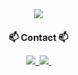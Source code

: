 <!-- 1. Initial screen -->
<div align="center">
  <img src="https://github.com/hab1nSong/hab1nSong/assets/93114062/6681f36e-881e-4119-a2f9-1f6294057df2"/>
</div>

<h3 align="center">📫 Contact 📫</h3>
<div align="center">
  <a href="https://ssongforyou.tistory.com">
    <img src="https://github-readme-tistory-card.vercel.app/api/badge" />&nbsp
  </a>
  <a href="mailto:gkqls0835@gmail.com">
    <img
      src="https://img.shields.io/badge/gkqls0835@gmail.com-D14836?style=for-the-badge&logo=gmail&logoColor=white"/>&nbsp
  </a>
</div>
<!--
**hab1nSong/hab1nSong** is a ✨ _special_ ✨ repository because its `README.md` (this file) appears on your GitHub profile.

Here are some ideas to get you started:

- 🔭 I’m currently working on ...
- 🌱 I’m currently learning ...
- 👯 I’m looking to collaborate on ...
- 🤔 I’m looking for help with ...
- 💬 Ask me about ...
- 📫 How to reach me: ...
- 😄 Pronouns: ...
- ⚡ Fun fact: ...
-->
